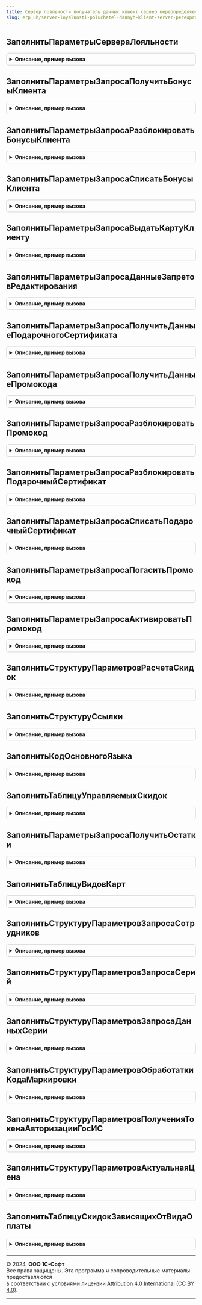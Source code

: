 ```yaml
---
title: Сервер лояльности получатель данных клиент сервер переопределяемый
slug: erp_uh/server-loyalnosti-poluchatel-dannyh-klient-server-pereopredelyaemyy
---
```



## ЗаполнитьПараметрыСервераЛояльности
<details style="margin: 1em 0; padding: 0.5em; border: 1px solid #ccc; border-radius: 6px;">

<summary style="font-weight: bold; cursor: pointer;">Описание, пример вызова</summary>

```bsl

// Заполняет структуру параметров запроса для сервера лояльности
//
// Параметры:
//  ОсновныеПараметры - Структура - Структура для заполнения параметров запроса к серверу см. СерверЛояльностиПолучательДанныхКлиентСервер.ПараметрыЗапросаКСерверу
//  ЗначенияПараметровЗапроса - Структура - Структура для заполнения ОсновныеПараметры
//
Процедура ЗаполнитьПараметрыСервераЛояльности(ОсновныеПараметры, ЗначенияПараметровЗапроса) Экспорт
```

Пример вызова
```bsl
СерверЛояльностиПолучательДанныхКлиентСерверПереопределяемый.ЗаполнитьПараметрыСервераЛояльности(ОсновныеПараметры, ЗначенияПараметровЗапроса) 
```
</details>

## ЗаполнитьПараметрыЗапросаПолучитьБонусыКлиента
<details style="margin: 1em 0; padding: 0.5em; border: 1px solid #ccc; border-radius: 6px;">

<summary style="font-weight: bold; cursor: pointer;">Описание, пример вызова</summary>

```bsl

// Заполняет структуру параметров метода запроса ПолучитьБонусыКлиента
//
// Параметры:
//  ПараметрыМетода - Структура - Структура для заполнения параметров метода запроса к серверу см. СерверЛояльностиПолучательДанныхКлиентСервер.ПараметрыМетодовБонуснойПодсистемы
//  ЗначенияПараметровМетода - Структура - Структура для заполнения ПараметрыМетода
//
Процедура ЗаполнитьПараметрыЗапросаПолучитьБонусыКлиента(ПараметрыМетода, ЗначенияПараметровМетода) Экспорт
```

Пример вызова
```bsl
СерверЛояльностиПолучательДанныхКлиентСерверПереопределяемый.ЗаполнитьПараметрыЗапросаПолучитьБонусыКлиента(ПараметрыМетода, ЗначенияПараметровМетода) 
```
</details>

## ЗаполнитьПараметрыЗапросаРазблокироватьБонусыКлиента
<details style="margin: 1em 0; padding: 0.5em; border: 1px solid #ccc; border-radius: 6px;">

<summary style="font-weight: bold; cursor: pointer;">Описание, пример вызова</summary>

```bsl

// Заполняет структуру параметров метода запроса РазблокироватьБонусыКлиента
//
// Параметры:
//  ПараметрыМетода - Структура - Структура для заполнения параметров метода запроса к серверу см. СерверЛояльностиПолучательДанныхКлиентСервер.ПараметрыМетодовБонуснойПодсистемы
//  ЗначенияПараметровМетода - Структура - Структура для заполнения ПараметрыМетода
//
Процедура ЗаполнитьПараметрыЗапросаРазблокироватьБонусыКлиента(ПараметрыМетода, ЗначенияПараметровМетода) Экспорт
```

Пример вызова
```bsl
СерверЛояльностиПолучательДанныхКлиентСерверПереопределяемый.ЗаполнитьПараметрыЗапросаРазблокироватьБонусыКлиента(ПараметрыМетода, ЗначенияПараметровМетода) 
```
</details>

## ЗаполнитьПараметрыЗапросаСписатьБонусыКлиента
<details style="margin: 1em 0; padding: 0.5em; border: 1px solid #ccc; border-radius: 6px;">

<summary style="font-weight: bold; cursor: pointer;">Описание, пример вызова</summary>

```bsl

// Заполняет структуру параметров метода запроса СписатьБонусыКлиента
//
// Параметры:
//  ПараметрыМетода - Структура - Структура для заполнения параметров метода запроса к серверу см. СерверЛояльностиПолучательДанныхКлиентСервер.ПараметрыМетодовБонуснойПодсистемы
//  ЗначенияПараметровМетода - Структура - Структура для заполнения ПараметрыМетода
//
Процедура ЗаполнитьПараметрыЗапросаСписатьБонусыКлиента(ПараметрыМетода, ЗначенияПараметровМетода) Экспорт
```

Пример вызова
```bsl
СерверЛояльностиПолучательДанныхКлиентСерверПереопределяемый.ЗаполнитьПараметрыЗапросаСписатьБонусыКлиента(ПараметрыМетода, ЗначенияПараметровМетода) 
```
</details>

## ЗаполнитьПараметрыЗапросаВыдатьКартуКлиенту
<details style="margin: 1em 0; padding: 0.5em; border: 1px solid #ccc; border-radius: 6px;">

<summary style="font-weight: bold; cursor: pointer;">Описание, пример вызова</summary>

```bsl

// Заполняет структуру параметров метода запроса ВыдатьКартуКлиенту
//
// Параметры:
//  ПараметрыМетода - Структура - Структура для заполнения параметров метода запроса к серверу см. СерверЛояльностиПолучательДанныхКлиентСервер.ПараметрыМетодовБонуснойПодсистемы
//  ЗначенияПараметровМетода - Структура - Структура для заполнения ПараметрыМетода
//
Процедура ЗаполнитьПараметрыЗапросаВыдатьКартуКлиенту(ПараметрыМетода, ЗначенияПараметровМетода) Экспорт
```

Пример вызова
```bsl
СерверЛояльностиПолучательДанныхКлиентСерверПереопределяемый.ЗаполнитьПараметрыЗапросаВыдатьКартуКлиенту(ПараметрыМетода, ЗначенияПараметровМетода) 
```
</details>

## ЗаполнитьПараметрыЗапросаДанныеЗапретовРедактирования
<details style="margin: 1em 0; padding: 0.5em; border: 1px solid #ccc; border-radius: 6px;">

<summary style="font-weight: bold; cursor: pointer;">Описание, пример вызова</summary>

```bsl

// Заполняет структуру параметров метода запроса ИнформацияОЗапретахПродаж
//
// Параметры:
//  ПараметрыМетода - Структура - Структура для заполнения параметров метода запроса к серверу см. СерверЛояльностиПолучательДанныхКлиентСервер.ПараметрыМетодовБонуснойПодсистемы
//  ЗначенияПараметровМетода - Структура - Структура для заполнения ПараметрыМетода
//
Процедура ЗаполнитьПараметрыЗапросаДанныеЗапретовРедактирования(ПараметрыМетода, ЗначенияПараметровМетода) Экспорт
```

Пример вызова
```bsl
СерверЛояльностиПолучательДанныхКлиентСерверПереопределяемый.ЗаполнитьПараметрыЗапросаДанныеЗапретовРедактирования(ПараметрыМетода, ЗначенияПараметровМетода) 
```
</details>

## ЗаполнитьПараметрыЗапросаПолучитьДанныеПодарочногоСертификата
<details style="margin: 1em 0; padding: 0.5em; border: 1px solid #ccc; border-radius: 6px;">

<summary style="font-weight: bold; cursor: pointer;">Описание, пример вызова</summary>

```bsl

// Заполняет структуру параметров метода запроса ПолучитьДанныеПодарочногоСертификата
//
// Параметры:
//  ПараметрыМетода - Структура - Структура для заполнения параметров метода запроса к серверу см. СерверЛояльностиПолучательДанныхКлиентСервер.ПараметрыМетодовБонуснойПодсистемы
//  ЗначенияПараметровМетода - Структура - Структура для заполнения ПараметрыМетода
//
Процедура ЗаполнитьПараметрыЗапросаПолучитьДанныеПодарочногоСертификата(ПараметрыМетода, ЗначенияПараметровМетода) Экспорт
```

Пример вызова
```bsl
СерверЛояльностиПолучательДанныхКлиентСерверПереопределяемый.ЗаполнитьПараметрыЗапросаПолучитьДанныеПодарочногоСертификата(ПараметрыМетода, ЗначенияПараметровМетода) 
```
</details>

## ЗаполнитьПараметрыЗапросаПолучитьДанныеПромокода
<details style="margin: 1em 0; padding: 0.5em; border: 1px solid #ccc; border-radius: 6px;">

<summary style="font-weight: bold; cursor: pointer;">Описание, пример вызова</summary>

```bsl

// Заполняет структуру параметров метода запроса ПолучитьДанныеПромокода
//
// Параметры:
//  ПараметрыМетода - Структура - Структура для заполнения параметров метода запроса к серверу см. СерверЛояльностиПолучательДанныхКлиентСервер.ПараметрыМетодовБонуснойПодсистемы
//  ЗначенияПараметровМетода - Структура - Структура для заполнения ПараметрыМетода
//
Процедура ЗаполнитьПараметрыЗапросаПолучитьДанныеПромокода(ПараметрыМетода, ЗначенияПараметровМетода) Экспорт
```

Пример вызова
```bsl
СерверЛояльностиПолучательДанныхКлиентСерверПереопределяемый.ЗаполнитьПараметрыЗапросаПолучитьДанныеПромокода(ПараметрыМетода, ЗначенияПараметровМетода) 
```
</details>

## ЗаполнитьПараметрыЗапросаРазблокироватьПромокод
<details style="margin: 1em 0; padding: 0.5em; border: 1px solid #ccc; border-radius: 6px;">

<summary style="font-weight: bold; cursor: pointer;">Описание, пример вызова</summary>

```bsl

// Заполняет структуру параметров метода запроса РазблокироватьПромокод
//
// Параметры:
//  ПараметрыМетода - Структура - Структура для заполнения параметров метода запроса к серверу см. СерверЛояльностиПолучательДанныхКлиентСервер.ПараметрыМетодовБонуснойПодсистемы
//  ЗначенияПараметровМетода - Структура - Структура для заполнения ПараметрыМетода
//
Процедура ЗаполнитьПараметрыЗапросаРазблокироватьПромокод(ПараметрыМетода, ЗначенияПараметровМетода) Экспорт
```

Пример вызова
```bsl
СерверЛояльностиПолучательДанныхКлиентСерверПереопределяемый.ЗаполнитьПараметрыЗапросаРазблокироватьПромокод(ПараметрыМетода, ЗначенияПараметровМетода) 
```
</details>

## ЗаполнитьПараметрыЗапросаРазблокироватьПодарочныйСертификат
<details style="margin: 1em 0; padding: 0.5em; border: 1px solid #ccc; border-radius: 6px;">

<summary style="font-weight: bold; cursor: pointer;">Описание, пример вызова</summary>

```bsl

// Заполняет структуру параметров метода запроса РазблокироватьПодарочныйСертификат
//
// Параметры:
//  ПараметрыМетода - Структура - Структура для заполнения параметров метода запроса к серверу см. СерверЛояльностиПолучательДанныхКлиентСервер.ПараметрыМетодовБонуснойПодсистемы
//  ЗначенияПараметровМетода - Структура - Структура для заполнения ПараметрыМетода
//
Процедура ЗаполнитьПараметрыЗапросаРазблокироватьПодарочныйСертификат(ПараметрыМетода, ЗначенияПараметровМетода) Экспорт
```

Пример вызова
```bsl
СерверЛояльностиПолучательДанныхКлиентСерверПереопределяемый.ЗаполнитьПараметрыЗапросаРазблокироватьПодарочныйСертификат(ПараметрыМетода, ЗначенияПараметровМетода) 
```
</details>

## ЗаполнитьПараметрыЗапросаСписатьПодарочныйСертификат
<details style="margin: 1em 0; padding: 0.5em; border: 1px solid #ccc; border-radius: 6px;">

<summary style="font-weight: bold; cursor: pointer;">Описание, пример вызова</summary>

```bsl

// Заполняет структуру параметров метода запроса СписатьПодарочныйСертификат
//
// Параметры:
//  ПараметрыМетода - Структура - Структура для заполнения параметров метода запроса к серверу см. СерверЛояльностиПолучательДанныхКлиентСервер.ПараметрыМетодовБонуснойПодсистемы
//  ЗначенияПараметровМетода - Структура - Структура для заполнения ПараметрыМетода
//
Процедура ЗаполнитьПараметрыЗапросаСписатьПодарочныйСертификат(ПараметрыМетода, ЗначенияПараметровМетода) Экспорт
```

Пример вызова
```bsl
СерверЛояльностиПолучательДанныхКлиентСерверПереопределяемый.ЗаполнитьПараметрыЗапросаСписатьПодарочныйСертификат(ПараметрыМетода, ЗначенияПараметровМетода) 
```
</details>

## ЗаполнитьПараметрыЗапросаПогаситьПромокод
<details style="margin: 1em 0; padding: 0.5em; border: 1px solid #ccc; border-radius: 6px;">

<summary style="font-weight: bold; cursor: pointer;">Описание, пример вызова</summary>

```bsl

// Заполняет структуру параметров метода запроса ПогаситьПромокод
//
// Параметры:
//  ПараметрыМетода - Структура - Структура для заполнения параметров метода запроса к серверу см. СерверЛояльностиПолучательДанныхКлиентСервер.ПараметрыМетодовБонуснойПодсистемы
//  ЗначенияПараметровМетода - Структура - Структура для заполнения ПараметрыМетода
//
Процедура ЗаполнитьПараметрыЗапросаПогаситьПромокод(ПараметрыМетода, ЗначенияПараметровМетода) Экспорт
```

Пример вызова
```bsl
СерверЛояльностиПолучательДанныхКлиентСерверПереопределяемый.ЗаполнитьПараметрыЗапросаПогаситьПромокод(ПараметрыМетода, ЗначенияПараметровМетода) 
```
</details>

## ЗаполнитьПараметрыЗапросаАктивироватьПромокод
<details style="margin: 1em 0; padding: 0.5em; border: 1px solid #ccc; border-radius: 6px;">

<summary style="font-weight: bold; cursor: pointer;">Описание, пример вызова</summary>

```bsl

// Заполняет структуру параметров метода запроса АктивироватьПромокод
//
// Параметры:
//  ПараметрыМетода - Структура - Структура для заполнения параметров метода запроса к серверу см. СерверЛояльностиПолучательДанныхКлиентСервер.ПараметрыМетодовБонуснойПодсистемы
//  ЗначенияПараметровМетода - Структура - Структура для заполнения ПараметрыМетода
//
Процедура ЗаполнитьПараметрыЗапросаАктивироватьПромокод(ПараметрыМетода, ЗначенияПараметровМетода) Экспорт
```

Пример вызова
```bsl
СерверЛояльностиПолучательДанныхКлиентСерверПереопределяемый.ЗаполнитьПараметрыЗапросаАктивироватьПромокод(ПараметрыМетода, ЗначенияПараметровМетода) 
```
</details>

## ЗаполнитьСтруктуруПараметровРасчетаСкидок
<details style="margin: 1em 0; padding: 0.5em; border: 1px solid #ccc; border-radius: 6px;">

<summary style="font-weight: bold; cursor: pointer;">Описание, пример вызова</summary>

```bsl

// Заполняет структуру параметров метода запроса РассчитатьАвтоматическиеСкидки
//
// Параметры:
//  СтруктураПараметровРасчетаСкидок - Структура - Структура для заполнения параметров метода запроса к серверу см. СерверЛояльностиПолучательДанныхКлиентСервер.СтруктураПараметровРасчетаСкидок
//  ЗначенияПараметровМетода - Структура - Структура для заполнения СтруктураПараметровРасчетаСкидок
//
Процедура ЗаполнитьСтруктуруПараметровРасчетаСкидок(СтруктураПараметровРасчетаСкидок, ЗначенияПараметровМетода) Экспорт
```

Пример вызова
```bsl
СерверЛояльностиПолучательДанныхКлиентСерверПереопределяемый.ЗаполнитьСтруктуруПараметровРасчетаСкидок(СтруктураПараметровРасчетаСкидок, ЗначенияПараметровМетода) 
```
</details>

## ЗаполнитьСтруктуруСсылки
<details style="margin: 1em 0; padding: 0.5em; border: 1px solid #ccc; border-radius: 6px;">

<summary style="font-weight: bold; cursor: pointer;">Описание, пример вызова</summary>

```bsl

// Заполняет структуру ссылки для передачи серверу лояльности
//
// Параметры:
//  СтруктураСсылки - Структура - Структура ссылки см. СерверЛояльностиПолучательДанныхКлиентСервер.ПолучитьСтруктуруСсылки
//  Ссылка - ЛюбаяСсылка
//
Процедура ЗаполнитьСтруктуруСсылки(СтруктураСсылки, Ссылка) Экспорт
```

Пример вызова
```bsl
СерверЛояльностиПолучательДанныхКлиентСерверПереопределяемый.ЗаполнитьСтруктуруСсылки(СтруктураСсылки, Ссылка) 
```
</details>

## ЗаполнитьКодОсновногоЯзыка
<details style="margin: 1em 0; padding: 0.5em; border: 1px solid #ccc; border-radius: 6px;">

<summary style="font-weight: bold; cursor: pointer;">Описание, пример вызова</summary>

```bsl

// Заполняет код основного языка конфигурации, например "ru".
//
// Параметры:
//  КодОсновногоЯзыка - Строка
//
Процедура ЗаполнитьКодОсновногоЯзыка(КодОсновногоЯзыка) Экспорт
```

Пример вызова
```bsl
СерверЛояльностиПолучательДанныхКлиентСерверПереопределяемый.ЗаполнитьКодОсновногоЯзыка(КодОсновногоЯзыка) 
```
</details>

## ЗаполнитьТаблицуУправляемыхСкидок
<details style="margin: 1em 0; padding: 0.5em; border: 1px solid #ccc; border-radius: 6px;">

<summary style="font-weight: bold; cursor: pointer;">Описание, пример вызова</summary>

```bsl

// Заполняет список управляемых скидок
//
// Параметры:
//  Результат - ТаблицаЗначений - возвращаемое значение
//  ПараметрыРасчета - Структура - структура, содержащая в себе параметры отбора управляемых скидок
//
Процедура ЗаполнитьТаблицуУправляемыхСкидок(Результат, ПараметрыРасчета = Неопределено) Экспорт
```

Пример вызова
```bsl
СерверЛояльностиПолучательДанныхКлиентСерверПереопределяемый.ЗаполнитьТаблицуУправляемыхСкидок(Результат, ПараметрыРасчета);
```
</details>

## ЗаполнитьПараметрыЗапросаПолучитьОстатки
<details style="margin: 1em 0; padding: 0.5em; border: 1px solid #ccc; border-radius: 6px;">

<summary style="font-weight: bold; cursor: pointer;">Описание, пример вызова</summary>

```bsl

// Заполняет структуру параметров метода запроса ПолучитьОстатки
//
// Параметры:
//  ПараметрыМетода - Структура - Структура для заполнения параметров метода запроса к серверу см. СерверЛояльностиПолучательДанныхКлиентСервер.СтруктураПараметровПолученияОстатков
//  ЗначенияПараметровМетода - Структура - Структура для заполнения ПараметрыМетода
//
Процедура ЗаполнитьПараметрыЗапросаПолучитьОстатки(ПараметрыМетода, ЗначенияПараметровМетода) Экспорт
```

Пример вызова
```bsl
СерверЛояльностиПолучательДанныхКлиентСерверПереопределяемый.ЗаполнитьПараметрыЗапросаПолучитьОстатки(ПараметрыМетода, ЗначенияПараметровМетода) 
```
</details>

## ЗаполнитьТаблицуВидовКарт
<details style="margin: 1em 0; padding: 0.5em; border: 1px solid #ccc; border-radius: 6px;">

<summary style="font-weight: bold; cursor: pointer;">Описание, пример вызова</summary>

```bsl

// Заполняет список видов карт
//
// Параметры:
//  Результат - ТаблицаЗначений - возвращаемое значение
//
Процедура ЗаполнитьТаблицуВидовКарт(Результат) Экспорт
```

Пример вызова
```bsl
СерверЛояльностиПолучательДанныхКлиентСерверПереопределяемый.ЗаполнитьТаблицуВидовКарт(Результат) 
```
</details>

## ЗаполнитьСтруктуруПараметровЗапросаСотрудников
<details style="margin: 1em 0; padding: 0.5em; border: 1px solid #ccc; border-radius: 6px;">

<summary style="font-weight: bold; cursor: pointer;">Описание, пример вызова</summary>

```bsl

// Заполняет структуру параметров метода запроса ЗаполнитьТаблицуСотрудников
//
// Параметры:
//  СтруктураПараметровЗапросаСотрудников - см. СерверЛояльностиПолучательДанныхКлиентСервер.СтруктураПараметровЗапросаСотрудников
//  ЗначенияПараметровМетода - Структура - Структура для заполнения СтруктураПараметровЗапросаСотрудников
//
Процедура ЗаполнитьСтруктуруПараметровЗапросаСотрудников(СтруктураПараметровЗапросаСотрудников, ЗначенияПараметровМетода) Экспорт
```

Пример вызова
```bsl
СерверЛояльностиПолучательДанныхКлиентСерверПереопределяемый.ЗаполнитьСтруктуруПараметровЗапросаСотрудников(СтруктураПараметровЗапросаСотрудников, ЗначенияПараметровМетода) 
```
</details>

## ЗаполнитьСтруктуруПараметровЗапросаСерий
<details style="margin: 1em 0; padding: 0.5em; border: 1px solid #ccc; border-radius: 6px;">

<summary style="font-weight: bold; cursor: pointer;">Описание, пример вызова</summary>

```bsl

// Заполняет структуру параметров метода запроса ЗаполнитьСписокВыбораСерийНоменклатуры
//
// Параметры:
//  СтруктураПараметровЗапросаСерий - см. СерверЛояльностиПолучательДанныхКлиентСервер.СтруктураПараметровРасчетаСкидок
//  ЗначенияПараметровМетода - Структура - Структура для заполнения СтруктураПараметровРасчетаСкидок
//
Процедура ЗаполнитьСтруктуруПараметровЗапросаСерий(СтруктураПараметровЗапросаСерий, ЗначенияПараметровМетода) Экспорт
```

Пример вызова
```bsl
СерверЛояльностиПолучательДанныхКлиентСерверПереопределяемый.ЗаполнитьСтруктуруПараметровЗапросаСерий(СтруктураПараметровЗапросаСерий, ЗначенияПараметровМетода) 
```
</details>

## ЗаполнитьСтруктуруПараметровЗапросаДанныхСерии
<details style="margin: 1em 0; padding: 0.5em; border: 1px solid #ccc; border-radius: 6px;">

<summary style="font-weight: bold; cursor: pointer;">Описание, пример вызова</summary>

```bsl

// Заполняет структуру параметров метода запроса ЗаполнитьДанныеСерииПоИдентификатору
//
// Параметры:
//  СтруктураПараметровЗапросаСерий - см. СерверЛояльностиПолучательДанныхКлиентСервер.СтруктураПараметровРасчетаСкидок
//  ЗначенияПараметровМетода - Структура - Структура для заполнения СтруктураПараметровРасчетаСкидок
//
Процедура ЗаполнитьСтруктуруПараметровЗапросаДанныхСерии(СтруктураПараметровЗапросаСерий, ЗначенияПараметровМетода) Экспорт
```

Пример вызова
```bsl
СерверЛояльностиПолучательДанныхКлиентСерверПереопределяемый.ЗаполнитьСтруктуруПараметровЗапросаДанныхСерии(СтруктураПараметровЗапросаСерий, ЗначенияПараметровМетода) 
```
</details>

## ЗаполнитьСтруктуруПараметровОбработаткиКодаМаркировки
<details style="margin: 1em 0; padding: 0.5em; border: 1px solid #ccc; border-radius: 6px;">

<summary style="font-weight: bold; cursor: pointer;">Описание, пример вызова</summary>

```bsl

// Заполняет структуру параметров метода запроса ОбработатьКодМаркировки
//
// Параметры:
//  СтруктураПараметровОбработаткиКодаМаркировки - Структура - Структура для заполнения параметров метода запроса к серверу
//  ЗначенияПараметровМетода - Структура - Структура для заполнения СтруктураПараметровОбработаткиКодаМаркировки
//
Процедура ЗаполнитьСтруктуруПараметровОбработаткиКодаМаркировки(СтруктураПараметровОбработаткиКодаМаркировки, ЗначенияПараметровМетода) Экспорт
```

Пример вызова
```bsl
СерверЛояльностиПолучательДанныхКлиентСерверПереопределяемый.ЗаполнитьСтруктуруПараметровОбработаткиКодаМаркировки(СтруктураПараметровОбработаткиКодаМаркировки, ЗначенияПараметровМетода) 
```
</details>

## ЗаполнитьСтруктуруПараметровПолученияТокенаАвторизацииГосИС
<details style="margin: 1em 0; padding: 0.5em; border: 1px solid #ccc; border-radius: 6px;">

<summary style="font-weight: bold; cursor: pointer;">Описание, пример вызова</summary>

```bsl

// Заполняет структуру параметров метода запроса ПолучитьТокенАвторизацииГосИС
//
// Параметры:
//  СтруктураПараметровПолученияТокенаАвторизацииГосИС - Структура - Структура для заполнения параметров метода запроса к серверу
//  ЗначенияПараметровМетода - Структура - Структура для заполнения СтруктураПараметровПолученияТокенаАвторизацииГосИС
//
Процедура ЗаполнитьСтруктуруПараметровПолученияТокенаАвторизацииГосИС(СтруктураПараметровПолученияТокенаАвторизацииГосИС, ЗначенияПараметровМетода) Экспорт
```

Пример вызова
```bsl
СерверЛояльностиПолучательДанныхКлиентСерверПереопределяемый.ЗаполнитьСтруктуруПараметровПолученияТокенаАвторизацииГосИС(СтруктураПараметровПолученияТокенаАвторизацииГосИС, ЗначенияПараметровМетода) 
```
</details>

## ЗаполнитьСтруктуруПараметровАктуальнаяЦена
<details style="margin: 1em 0; padding: 0.5em; border: 1px solid #ccc; border-radius: 6px;">

<summary style="font-weight: bold; cursor: pointer;">Описание, пример вызова</summary>

```bsl

// Заполняет структуру параметров метода запроса ЗаполнитьСтруктуруПараметровАктуальнаяЦена
//
// Параметры:
//  СтруктураПараметровЗапросаЦены - Структура - Структура для заполнения параметров метода запроса к серверу см. СерверЛояльностиПолучательДанныхКлиентСервер.СтруктураПараметровЗапросаЦены()
//  ЗначенияПараметровМетода - Структура - Структура для заполнения СтруктураПараметровРасчетаСкидок
//
Процедура ЗаполнитьСтруктуруПараметровАктуальнаяЦена(СтруктураПараметровЗапросаЦены, ЗначенияПараметровМетода) Экспорт
```

Пример вызова
```bsl
СерверЛояльностиПолучательДанныхКлиентСерверПереопределяемый.ЗаполнитьСтруктуруПараметровАктуальнаяЦена(СтруктураПараметровЗапросаЦены, ЗначенияПараметровМетода) 
```
</details>

## ЗаполнитьТаблицуСкидокЗависящихОтВидаОплаты
<details style="margin: 1em 0; padding: 0.5em; border: 1px solid #ccc; border-radius: 6px;">

<summary style="font-weight: bold; cursor: pointer;">Описание, пример вызова</summary>

```bsl

// Заполняет список скидок, зависящих от вида оплаты
//
// Параметры:
//  Результат - ТаблицаЗначений - возвращаемое значение
//
Процедура ЗаполнитьТаблицуСкидокЗависящихОтВидаОплаты(Результат) Экспорт
```

Пример вызова
```bsl
СерверЛояльностиПолучательДанныхКлиентСерверПереопределяемый.ЗаполнитьТаблицуСкидокЗависящихОтВидаОплаты(Результат) 
```
</details>

---

© 2024, **ООО 1С-Софт**  
Все права защищены. Эта программа и сопроводительные материалы предоставляются  
в соответствии с условиями лицензии [Attribution 4.0 International (CC BY 4.0)](https://creativecommons.org/licenses/by/4.0/legalcode).

---
